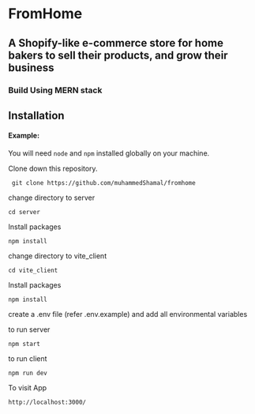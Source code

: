 # FromHome

## A Shopify-like e-commerce store for home bakers to sell their products, and grow their business

### Build Using MERN stack


## Installation

#### Example:

You will need `node` and `npm` installed globally on your machine.

Clone down this repository. 

```
 git clone https://github.com/muhammedShamal/fromhome
```
change directory to server
```
cd server
```
Install packages
```
npm install
```
change directory to vite_client
```
cd vite_client
```
Install packages
```
npm install
```
create a .env file (refer .env.example) and add all environmental variables 

to run server
```
npm start
```
to run client
```
npm run dev
```

To visit App
```
http://localhost:3000/
```


    
